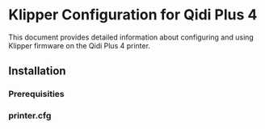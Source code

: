 # Klipper Configuration for Qidi Plus 4

This document provides detailed information about configuring and using Klipper firmware on the Qidi Plus 4 printer.

## Installation

### Prerequisities

### printer.cfg
